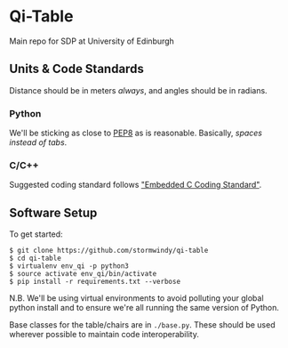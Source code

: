 # Qi-Table

Main repo for SDP at University of Edinburgh

## Units & Code Standards
Distance should be in meters *always*, and angles should be in radians.

### Python
We'll be sticking as close to [PEP8](https://www.python.org/dev/peps/pep-0008/)
as is reasonable. Basically, *spaces instead of tabs*.

### C/C++
Suggested coding standard follows ["Embedded C Coding Standard"](https://dl.dropbox.com/s/bu4nq51qvk5uzzh/barr_c_coding_standard_2018.pdf?dl=0).

## Software Setup

To get started:

```
$ git clone https://github.com/stormwindy/qi-table
$ cd qi-table
$ virtualenv env_qi -p python3
$ source activate env_qi/bin/activate
$ pip install -r requirements.txt --verbose
```

N.B. We'll be using virtual environments to avoid polluting your global python
install and to ensure we're all running the same version of Python.

Base classes for the table/chairs are in `./base.py`. These should be used
wherever possible to maintain code interoperability.

